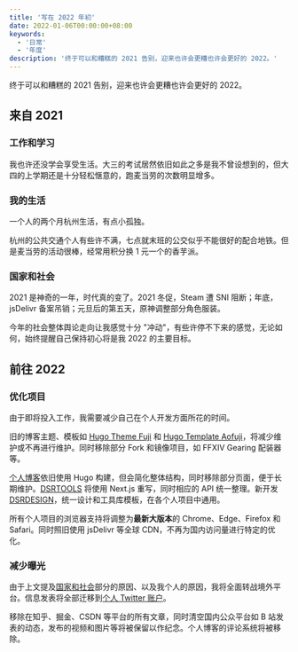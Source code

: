 ```yaml
---
title: '写在 2022 年初'
date: 2022-01-06T00:00:00+08:00
keywords:
  - '日常'
  - '年度'
description: '终于可以和糟糕的 2021 告别，迎来也许会更糟也许会更好的 2022。'
---
```


终于可以和糟糕的 2021 告别，迎来也许会更糟也许会更好的 2022。

<!--more-->

## 来自 2021

### 工作和学习

我也许还没学会享受生活。大三的考试居然依旧如此之多是我不曾设想到的，但大四的上学期还是十分轻松惬意的，跑麦当劳的次数明显增多。

### 我的生活

一个人的两个月杭州生活，有点小孤独。

杭州的公共交通个人有些许不满，七点就末班的公交似乎不能很好的配合地铁。但是麦当劳的活动很棒，经常用积分换 1 元一个的香芋派。

### 国家和社会

2021 是神奇的一年，时代真的变了。2021 冬促，Steam 遭 SNI 阻断；年底，jsDelivr 备案吊销；元旦后的第五天，原神调整部分角色服装。

今年的社会整体舆论走向让我感觉十分 "冲动"，有些许停不下来的感觉，无论如何，始终提醒自己保持初心将是我 2022 的主要目标。

## 前往 2022

### 优化项目

由于即将投入工作，我需要减少自己在个人开发方面所花的时间。

旧的博客主题、模板如 [Hugo Theme Fuji](https://github.com/dsrkafuu/hugo-theme-fuji) 和 [Hugo Template Aofuji](https://github.com/dsrkafuu/hugo-template-aofuji)，将减少维护或不再进行维护。同时移除部分 Fork 和镜像项目，如 FFXIV Gearing 配装器等。

[个人博客](https://blog.dsrkafuu.net)依旧使用 Hugo 构建，但会简化整体结构，同时移除部分页面，便于长期维护。[DSRTOOLS](https://tools.dsrkafuu.net) 将使用 Next.js 重写，同时相应的 API 统一整理。新开发 [DSRDESIGN](https://design.dsrkafuu.net)，统一设计和工具库模板，在各个人项目中通用。

所有个人项目的浏览器支持将调整为**最新大版本**的 Chrome、Edge、Firefox 和 Safari。同时照旧使用 jsDelivr 等全球 CDN，不再为国内访问量进行特定的优化。

### 减少曝光

由于上文提及[国家和社会](#国家和社会)部分的原因、以及我个人的原因，我将全面转战境外平台。信息发表将全部迁移到[个人 Twitter 账户](https://twitter.com/dsrkafuu)。

移除在知乎、掘金、CSDN 等平台的所有文章，同时清空国内公众平台如 B 站发表的动态，发布的视频和图片等将被保留以作纪念。个人博客的评论系统将被移除。
